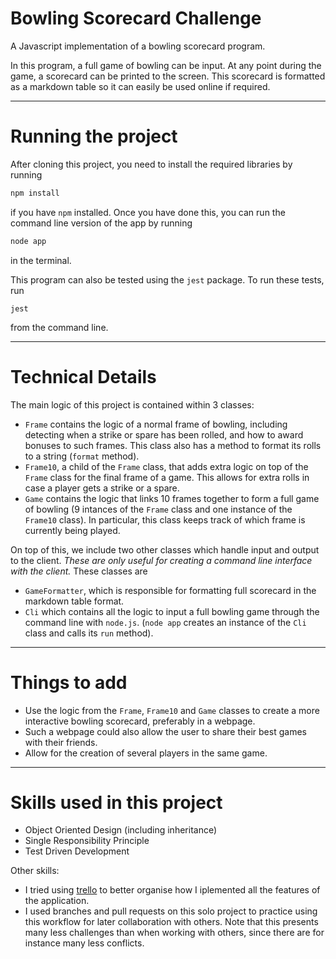 # Bowling Scorecard Challenge

 A Javascript implementation of a bowling scorecard program.

 In this program, a full game of bowling can be input.
 At any point during the game, a scorecard can be printed to the screen.
 This scorecard is formatted as a markdown table so it can easily be used online if required.

 ---

 # Running the project

 After cloning this project, you need to install the required libraries by running
 ```bash
npm install
 ```
 if you have `npm` installed.
 Once you have done this, you can run the command line version of the app by running
 ```bash
node app
 ```
 in the terminal.

This program can also be tested using the `jest` package.
To run these tests, run
```bach
jest
```
from the command line.

---

# Technical Details

The main logic of this project is contained within 3 classes:

- `Frame` contains the logic of a normal frame of bowling, including detecting when a strike or spare has been rolled, and how to award bonuses to such frames.
This class also has a method to format its rolls to a string (`format` method).
- `Frame10`, a child of the `Frame` class, that adds extra logic on top of the `Frame` class for the final frame of a game.
This allows for extra rolls in case a player gets a strike or a spare.
- `Game` contains the logic that links 10 frames together to form a full game of bowling (9 intances of the `Frame` class and one instance of the `Frame10` class).
In particular, this class keeps track of which frame is currently being played.

On top of this, we include two other classes which handle input and output to the client.
_These are only useful for creating a command line interface with the client._
These classes are

- `GameFormatter`, which is responsible for formatting full scorecard in the markdown table format.
- `Cli` which contains all the logic to input a full bowling game through the command line with `node.js`.
(`node app` creates an instance of the `Cli` class and calls its `run` method).

---

# Things to add

- Use the logic from the `Frame`, `Frame10` and `Game` classes to create a more interactive bowling scorecard, preferably in a webpage.
- Such a webpage could also allow the user to share their best games with their friends.
- Allow for the creation of several players in the same game.

---

# Skills used in this project

- Object Oriented Design (including inheritance)
- Single Responsibility Principle
- Test Driven Development

Other skills:

- I tried using [trello](https://www.trello.com) to better organise how I iplemented all the features of the application.
- I used branches and pull requests on this solo project to practice using this workflow for later collaboration with others.
Note that this presents many less challenges than when working with others, since there are for instance many less conflicts.
